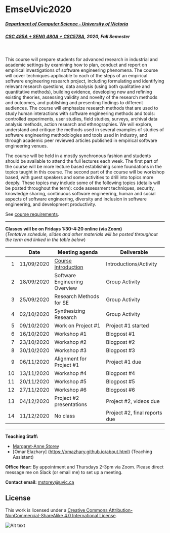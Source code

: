 # EmseUvic2020

##### [Department of Computer Science - University of Victoria](http://www.csc.uvic.ca/)
##### [CSC 485A + SENG 480A + CSC578A](https://heat.csc.uvic.ca/coview/course/2020091/CSC578A), 2020, Fall Semester
<br>

This course will prepare students for advanced research in industrial and academic settings by examining how to plan, conduct and report on empirical investigations of software engineering phenomena. The course will cover techniques applicable to each of the steps of an empirical software engineering research project, including formulating and identifying relevant research questions, data analysis (using both qualitative and quantitative methods), building evidence, developing new and refining existing theories, assessing validity and novelty of the research methods and outcomes, and publishing and presenting findings to different audiences. The course will emphasize research methods that are used to study human interactions with software engineering methods and tools: controlled experiments, user studies, field studies, surveys, archival data analysis methods, action research and ethnographies. We will explore, understand and critique the methods used in several examples of studies of software engineering methodologies and tools used in industry, and through academic peer reviewed articles published in empirical software engineering venues.​

The course will be held in a mostly synchronous fashion and students should be available to attend the full lectures each week. 
The first part of the course will be more lecture based establishing some foundations in the topics taught in this course. 
The second part of the course will be workshop based, with guest speakers and some activities to drill into topics more deeply.  These topics may include some of the following topics (details will be posted throughout the term): code assessment techniques, security, knowledge sharing, continuous software engineering, human and social aspects of software engineering, diversity and inclusion in software engineering, and development productivity. 

See [course requirements](requirements.md).

---

**Classes will be on Fridays 1:30-4:20 online (via Zoom)**  
(*Tentative schedule, slides and other materials will be posted throughout the term and linked in the table below*)


| | Date | Meeting agenda | Deliverable | 
| ---:| ---------- | -------------- | ------------- | 
| 1 | 11/09/2020 | [Course Introduction](resources/introduction.md)| Introductions/Activity | 
| 2 | 18/09/2020 | Software Engineering Overview | Group Activity | 
| 3 | 25/09/2020 | Research Methods for SE | Group Activity | 
| 4 | 02/10/2020 | Synthesizing Research | Group Activity | 
| 5 | 09/10/2020 | Work on Project #1 | Project #1 started |
| 6 | 16/10/2020 | Workshop #1 | Blogpost #1 |
| 7 | 23/10/2020 | Workshop #2 | Blogpost #2 |
| 8 | 30/10/2020 | Workshop #3 | Blogpost #3 |
| 9 | 06/11/2020 | Alignment for Project #1 | Project #1 due | 
| 10 | 13/11/2020 | Workshop #4 | Blogpost #4 |
| 11 | 20/11/2020 | Workshop #5 | Blogpost #5 |
| 12 | 27/11/2020 | Workshop #6 | Blogpost #6 |
| 13 | 04/12/2020 | Project #2 presentations | Project #2, videos due | 
| 14 | 11/12/2020 | No class | Project #2, final reports due | 

---

**Teaching Staff:**

- [Margaret-Anne Storey](https://margaretannestorey.com/)
- [Omar Elazhary] (https://omazhary.github.io/about.html) (Teaching Assistant)

**Office Hour:** By appointment and Thursdays 2-3pm via Zoom. 
Please direct message me on Slack (or email me) to set up a meeting.

**Contact email:** [mstorey@uvic.ca](mailto:mstorey@uvic.ca)


## License

This work is licensed under a [Creative Commons Attribution-NonCommercial-ShareAlike 4.0 International License](http://creativecommons.org/licenses/by-nc-sa/4.0/).

![Alt text](https://i.creativecommons.org/l/by-nc-sa/4.0/88x31.png "Creative Commons Attribution-NonCommercial-ShareAlike 4.0 International License")
